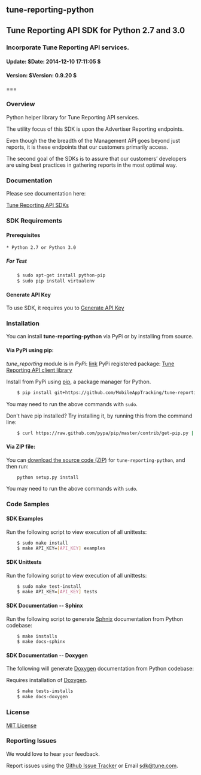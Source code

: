 <h2>tune-reporting-python</h2>
<h2>Tune Reporting API SDK for Python 2.7 and 3.0</h2>
<h3>Incorporate Tune Reporting API services.</h3>
<h4>Update:  $Date: 2014-12-10 17:11:05 $</h4>
<h4>Version: $Version: 0.9.20 $</h4>
===

### Overview

Python helper library for Tune Reporting API services.

The utility focus of this SDK is upon the Advertiser Reporting endpoints.

Even though the the breadth of the Management API goes beyond just reports, it is these endpoints that our customers primarily access.

The second goal of the SDKs is to assure that our customers’ developers are using best practices in gathering reports in the most optimal way.

### Documentation

Please see documentation here:

[Tune Reporting API SDKs](https://developers.mobileapptracking.com/tune-api-sdks/)

<a name="sdk_requirements"></a>
### SDK Requirements

<a name="sdk_prerequisites"></a>
#### Prerequisites

    * Python 2.7 or Python 3.0

##### For Test

```bash
    $ sudo apt-get install python-pip
    $ sudo pip install virtualenv
```

<a name="generate_api_key"></a>
#### Generate API Key

To use SDK, it requires you to [Generate API Key](http://developers.mobileapptracking.com/generate-api-key/)

<a name="sdk_installation"></a>
### Installation

You can install **tune-reporting-python** via PyPi or by installing from source.

<a name="sdk_installation_pip"></a>
#### Via PyPi using pip:

*tune_reporting* module is in *PyPi*: [link](https://pypi.python.org/pypi/tune_reporting/)
PyPi registered package: [Tune Reporting API client library](https://pypi.python.org/pypi/tune/0.9.7)

Install from PyPi using [pip](http://www.pip-installer.org/en/latest/), a
package manager for Python.

```bash
    $ pip install git+https://github.com/MobileAppTracking/tune-reporting-python
```
You may need to run the above commands with `sudo`.

Don't have pip installed? Try installing it, by running this from the command
line:

```bash
    $ curl https://raw.github.com/pypa/pip/master/contrib/get-pip.py | python
```

<a name="sdk_installation_zip"></a>
#### Via ZIP file:

You can [download the source code
(ZIP)](https://github.com/MobileAppTracking/tune-reporting-python/zipball/master "tune-reporting-python
source code") for `tune-reporting-python`, and then run:

```bash
    python setup.py install
```

You may need to run the above commands with `sudo`.

<a name="sdk_code_samples"></a>
### Code Samples

<a name="sdk_examples"></a>
#### SDK Examples

Run the following script to view execution of all unittests:
```bash
    $ sudo make install
    $ make API_KEY=[API_KEY] examples
```

<a name="sdk_unittests"></a>
#### SDK Unittests

Run the following script to view execution of all unittests:
```bash
    $ sudo make test-install
    $ make API_KEY=[API_KEY] tests
```

<a name="sdk_docs_sphinx"></a>
#### SDK Documentation -- Sphinx

Run the following script to generate [Sphnix]("http://en.wikipedia.org/wiki/Sphinx_(documentation_generator)") documentation from Python codebase:

```bash
    $ make installs
    $ make docs-sphinx
```

<a name="sdk_docs_doxygen"></a>
#### SDK Documentation -- Doxygen

The following will generate [Doxygen](http://en.wikipedia.org/wiki/Doxygen) documentation from Python codebase:

Requires installation of [Doxygen](http://www.stack.nl/~dimitri/doxygen/index.html).

```bash
    $ make tests-installs
    $ make docs-doxygen
```

<a name="license"></a>
### License

[MIT License](http://opensource.org/licenses/MIT)

<a name="sdk_reporting_issues"></a>
### Reporting Issues

We would love to hear your feedback.

Report issues using the [Github Issue Tracker](https://github.com/MobileAppTracking/tune-reporting-python/issues) or Email [sdk@tune.com](mailto:sdk@tune.com).
